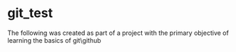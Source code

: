 # git_test
The following was created as part of a project with the primary objective of learning the basics of git\github 
